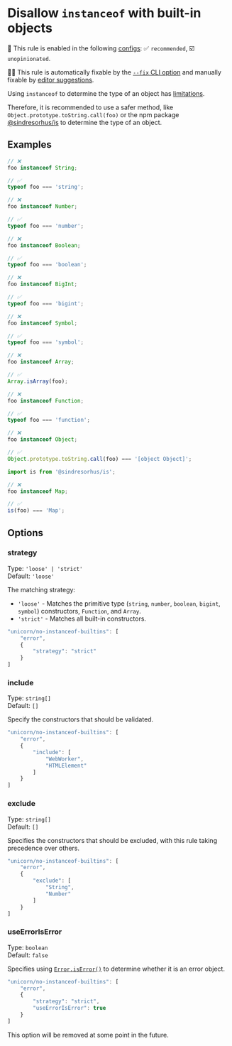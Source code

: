 # Disallow `instanceof` with built-in objects

💼 This rule is enabled in the following [configs](https://github.com/sindresorhus/eslint-plugin-unicorn#recommended-config): ✅ `recommended`, ☑️ `unopinionated`.

🔧💡 This rule is automatically fixable by the [`--fix` CLI option](https://eslint.org/docs/latest/user-guide/command-line-interface#--fix) and manually fixable by [editor suggestions](https://eslint.org/docs/latest/use/core-concepts#rule-suggestions).

<!-- end auto-generated rule header -->
<!-- Do not manually modify this header. Run: `npm run fix:eslint-docs` -->

Using `instanceof` to determine the type of an object has [limitations](https://developer.mozilla.org/en-US/docs/Web/JavaScript/Reference/Operators/instanceof#instanceof_and_multiple_realms).

Therefore, it is recommended to use a safer method, like `Object.prototype.toString.call(foo)` or the npm package [@sindresorhus/is](https://www.npmjs.com/package/@sindresorhus/is) to determine the type of an object.

## Examples

```js
// ❌
foo instanceof String;

// ✅
typeof foo === 'string';
```

```js
// ❌
foo instanceof Number;

// ✅
typeof foo === 'number';
```

```js
// ❌
foo instanceof Boolean;

// ✅
typeof foo === 'boolean';
```

```js
// ❌
foo instanceof BigInt;

// ✅
typeof foo === 'bigint';
```

```js
// ❌
foo instanceof Symbol;

// ✅
typeof foo === 'symbol';
```

```js
// ❌
foo instanceof Array;

// ✅
Array.isArray(foo);
```

```js
// ❌
foo instanceof Function;

// ✅
typeof foo === 'function';
```

```js
// ❌
foo instanceof Object;

// ✅
Object.prototype.toString.call(foo) === '[object Object]';
```

```js
import is from '@sindresorhus/is';

// ❌
foo instanceof Map;

// ✅
is(foo) === 'Map';
```

## Options

### strategy

Type: `'loose' | 'strict'`\
Default: `'loose'`

The matching strategy:

- `'loose'` - Matches the primitive type (`string`, `number`, `boolean`, `bigint`, `symbol`) constructors, `Function`, and `Array`.
- `'strict'` - Matches all built-in constructors.

```js
"unicorn/no-instanceof-builtins": [
	"error",
	{
		"strategy": "strict"
	}
]
```

### include

Type: `string[]`\
Default: `[]`

Specify the constructors that should be validated.

```js
"unicorn/no-instanceof-builtins": [
	"error",
	{
		"include": [
			"WebWorker",
			"HTMLElement"
		]
	}
]
```

### exclude

Type: `string[]`\
Default: `[]`

Specifies the constructors that should be excluded, with this rule taking precedence over others.

```js
"unicorn/no-instanceof-builtins": [
	"error",
	{
		"exclude": [
			"String",
			"Number"
		]
	}
]
```

### useErrorIsError

Type: `boolean`\
Default: `false`

Specifies using [`Error.isError()`](https://github.com/tc39/proposal-is-error) to determine whether it is an error object.

```js
"unicorn/no-instanceof-builtins": [
	"error",
	{
		"strategy": "strict",
		"useErrorIsError": true
	}
]
```

This option will be removed at some point in the future.
